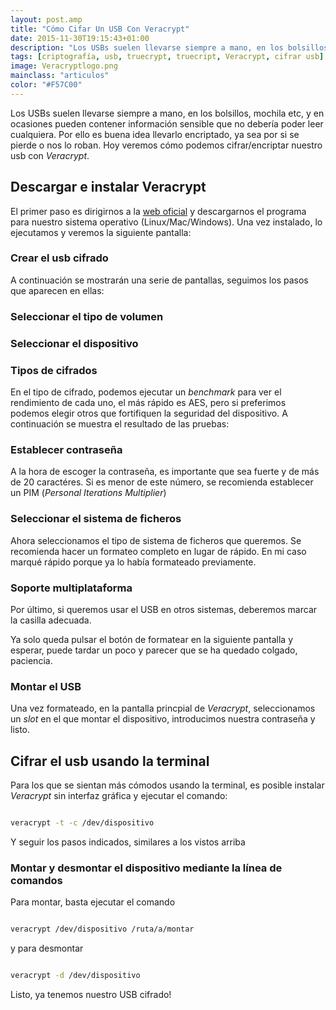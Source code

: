```yaml
---
layout: post.amp
title: "Cómo Cifar Un USB Con Veracrypt"
date: 2015-11-30T19:15:43+01:00
description: "Los USBs suelen llevarse siempre a mano, en los bolsillos, mochila etc, y en ocasiones pueden contener información sensible que no debería poder leer cualquiera. Por ello es buena idea llevarlo encriptado, ya sea por si se pierde o nos lo roban. Hoy veremos cómo podemos cifrar/encriptar nuestro usb con Veracrypt"
tags: [criptografía, usb, truecrypt, truecript, Veracrypt, cifrar usb]
image: Veracryptlogo.png
mainclass: "articulos"
color: "#F57C00"
---
```


<figure>
<amp-img on="tap:lightbox1" role="button" tabindex="0" layout="responsive" src="/assets/img/Veracryptlogo.png" title="{{ page.title }}" alt="{{ page.title }}" width="249px" height="197px" />
</figure>



Los USBs suelen llevarse siempre a mano, en los bolsillos, mochila etc, y en ocasiones pueden contener información sensible que no debería poder leer cualquiera. Por ello es buena idea llevarlo encriptado, ya sea por si se pierde o nos lo roban. Hoy veremos cómo podemos cifrar/encriptar nuestro usb con _Veracrypt_.

<!--more-->

## Descargar e instalar Veracrypt

El primer paso es dirigirnos a la <a href="https://veracrypt.codeplex.com/wikipage?title=Downloads" target="_blank" title="Veracr">web oficial</a> y descargarnos el programa para nuestro sistema operativo (Linux/Mac/Windows). Una vez instalado, lo ejecutamos y veremos la siguiente pantalla:

### Crear el usb cifrado

<figure>
<a href="/assets/img/2.png"><amp-img on="tap:lightbox1" role="button" tabindex="0" layout="responsive" src="/assets/img/2.png" title="Crear un usb cifrado con veracrypt" alt="Crear un usb cifrado con veracrypt" width="804px" height="506px" /></a>
</figure>

A continuación se mostrarán una serie de pantallas, seguimos los pasos que aparecen en ellas:

### Seleccionar el tipo de volumen

<figure>
<a href="/assets/img/3.png"><amp-img on="tap:lightbox1" role="button" tabindex="0" layout="responsive" src="/assets/img/3.png" title="Volumen estándar Veracrypt" alt="Volumen estándar Veracrypt" width="806px" height="505px" /></a>
</figure>

### Seleccionar el dispositivo

<figure>
<a href="/assets/img/4.png"><amp-img on="tap:lightbox1" role="button" tabindex="0" layout="responsive" src="/assets/img/4.png" title="Selección del volumen a cifrar Veracrypt" alt="Selección del volumen a cifrar Veracrypt" width="805px" height="505px" /></a>
</figure>

### Tipos de cifrados

En el tipo de cifrado, podemos ejecutar un _benchmark_ para ver el rendimiento de cada uno, el más rápido es AES, pero si preferimos podemos elegir otros que fortifiquen la seguridad del dispositivo. A continuación se muestra el resultado de las pruebas:

<figure>
<a href="/assets/img/bench.png"><amp-img on="tap:lightbox1" role="button" tabindex="0" layout="responsive" src="/assets/img/bench.png" title="Benchmark Veracrypt" alt="Benchmark Veracrypt" width="632px" height="403px" /></a>
</figure>
<figure>
<a href="/assets/img/5.png"><amp-img on="tap:lightbox1" role="button" tabindex="0" layout="responsive" src="/assets/img/5.png" title="Tipo de cifrado Veracrypt" alt="Tipo de cifrado Veracrypt" width="803px" height="504px" /></a>
</figure>

### Establecer contraseña

A la hora de escoger la contraseña, es importante que sea fuerte y de más de 20 caractéres. Si es menor de este número, se recomienda establecer un PIM (_Personal Iterations Multiplier_)

<figure>
<a href="/assets/img/8.png"><amp-img on="tap:lightbox1" role="button" tabindex="0" layout="responsive" src="/assets/img/8.png" title="Escoger contraseña  Veracrypt" alt="Escoger contraseña Veracrypt" width="806px" height="504px" /></a>
</figure>

### Seleccionar el sistema de ficheros

Ahora seleccionamos el tipo de sistema de ficheros que queremos. Se recomienda hacer un formateo completo en lugar de rápido. En mi caso marqué rápido porque ya lo había formateado previamente.

<figure>
<a href="/assets/img/9.png"><amp-img on="tap:lightbox1" role="button" tabindex="0" layout="responsive" src="/assets/img/9.png" title="Pantalla principal Veracrypt" alt="Pantalla principal Veracrypt" width="806px" height="505px" /></a>
</figure>

### Soporte multiplataforma

Por último, si queremos usar el USB en otros sistemas, deberemos marcar la casilla adecuada.

<figure>
<a href="/assets/img/10.png"><amp-img on="tap:lightbox1" role="button" tabindex="0" layout="responsive" src="/assets/img/10.png" title="Pantalla principal Veracrypt" alt="Pantalla principal Veracrypt" width="804px" height="505px" /></a>
</figure>

Ya solo queda pulsar el botón de formatear en la siguiente pantalla y esperar, puede tardar un poco y parecer que se ha quedado colgado, paciencia.

### Montar el USB

Una vez formateado, en la pantalla princpial de _Veracrypt_, seleccionamos un _slot_ en el que montar el dispositivo, introducimos nuestra contraseña y listo.

## Cifrar el usb usando la terminal

Para los que se sientan más cómodos usando la terminal, es posible instalar _Veracrypt_ sin interfaz gráfica y ejecutar el comando:

```bash

veracrypt -t -c /dev/dispositivo

```

Y seguir los pasos indicados, similares a los vistos arriba

<figure>
<a href="/assets/img/cmdveracrypt.png"><amp-img on="tap:lightbox1" role="button" tabindex="0" layout="responsive" src="/assets/img/cmdveracrypt.png" title="Veracrypt en línea de comandos" alt="Veracrypt en línea de comandos" width="666px" height="1077px" /></a>
</figure>

### Montar y desmontar el dispositivo mediante la línea de comandos

Para montar, basta ejecutar el comando

```bash

veracrypt /dev/dispositivo /ruta/a/montar

```

y para desmontar

```bash

veracrypt -d /dev/dispositivo

```

Listo, ya tenemos nuestro USB cifrado!
